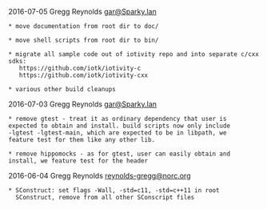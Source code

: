2016-07-05  Gregg Reynolds  <gar@Sparky.lan>

	* move documentation from root dir to doc/

	* move shell scripts from root dir to bin/

	* migrate all sample code out of iotivity repo and into separate c/cxx sdks:
	   https://github.com/iotk/iotivity-c
	   https://github.com/iotk/iotivity-cxx

	* various other build cleanups

2016-07-03  Gregg Reynolds  <gar@Sparky.lan>

	* remove gtest - treat it as ordinary dependency that user is
	expected to obtain and install. build scripts now only include
	-lgtest -lgtest-main, which are expected to be in libpath, we
	feature test for them like any other lib.

	* remove hippomocks - as for gtest, user can easily obtain and
	install, we feature test for the header

2016-06-04  Gregg Reynolds  <reynolds-gregg@norc.org>

	* SConstruct: set flags -Wall, -std=c11, -std=c++11 in root
      SConstruct, remove from all other SConscript files


